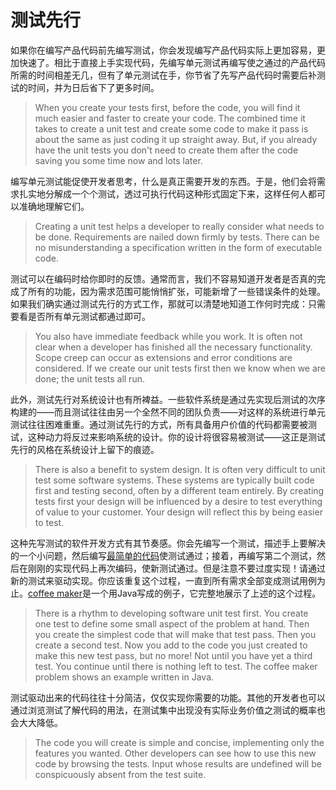 # 测试先行

如果你在编写产品代码前先编写测试，你会发现编写产品代码实际上更加容易，更加快速了。相比于直接上手实现代码，先编写单元测试再编写使之通过的产品代码所需的时间相差无几，但有了单元测试在手，你节省了先写产品代码时需要后补测试的时间，并为日后省下了更多时间。

> When you create your tests first, before the code, you will find it much easier and faster to create your code. The combined time it takes to create a unit test and create some code to make it pass is about the same as just coding it up straight away. But, if you already have the unit tests you don't need to create them after the code saving you some time now and lots later.

编写单元测试能促使开发者思考，什么是真正需要开发的东西。于是，他们会将需求扎实地分解成一个个测试，透过可执行代码这种形式固定下来，这样任何人都可以准确地理解它们。

> Creating a unit test helps a developer to really consider what needs to be done. Requirements are nailed down firmly by tests. There can be no misunderstanding a specification written in the form of executable code.

测试可以在编码时给你即时的反馈。通常而言，我们不容易知道开发者是否真的完成了所有的功能，因为需求范围可能悄悄扩张，可能新增了一些错误条件的处理。如果我们确实通过测试先行的方式工作，那就可以清楚地知道工作何时完成：只需要看是否所有单元测试都通过即可。

> You also have immediate feedback while you work. It is often not clear when a developer has finished all the necessary functionality. Scope creep can occur as extensions and error conditions are considered. If we create our unit tests first then we know when we are done; the unit tests all run.
 
此外，测试先行对系统设计也有所裨益。一些软件系统是通过先实现后测试的次序构建的——而且测试往往由另一个全然不同的团队负责——对这样的系统进行单元测试往往困难重重。通过测试先行的方式，所有具备用户价值的代码都需要被测试，这种动力将反过来影响系统的设计。你的设计将很容易被测试——这正是测试先行的风格在系统设计上留下的痕迹。

> There is also a benefit to system design. It is often very difficult to unit test some software systems. These systems are typically built code first and testing second, often by a different team entirely. By creating tests first your design will be influenced by a desire to test everything of value to your customer. Your design will reflect this by being easier to test.	
 
这种先写测试的软件开发方式有其节奏感。你会先编写一个测试，描述手上要解决的一个小问题，然后编写[最简单的代码](http://www.extremeprogramming.org/rules/simple.html)使测试通过；接着，再编写第二个测试，然后在刚刚的实现代码上再次编码，使新测试通过。但是注意不要过度实现！请通过新的测试来驱动实现。你应该重复这个过程，一直到所有需求全部变成测试用例为止。[coffee maker](http://www.extremeprogramming.org/example/stories.html)是一个用Java写成的例子，它完整地展示了上述的这个过程。

> There is a rhythm to developing software unit test first. You create one test to define some small aspect of the problem at hand. Then you create the simplest code that will make that test pass. Then you create a second test. Now you add to the code you just created to make this new test pass, but no more! Not until you have yet a third test. You continue until there is nothing left to test. The coffee maker problem shows an example written in Java.

测试驱动出来的代码往往十分简洁，仅仅实现你需要的功能。其他的开发者也可以通过浏览测试了解代码的用法，在测试集中出现没有实际业务价值之测试的概率也会大大降低。

> The code you will create is simple and concise, implementing only the features you wanted. Other developers can see how to use this new code by browsing the tests. Input whose results are undefined will be conspicuously absent from the test suite. 
